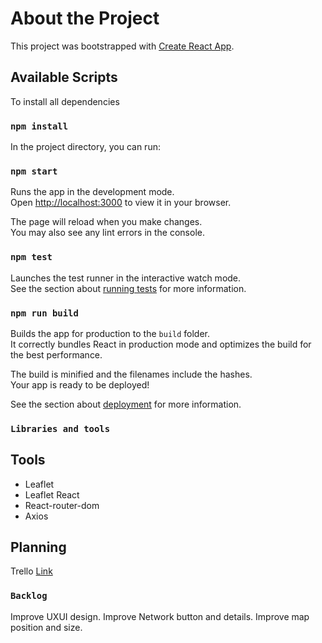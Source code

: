 # About the Project

This project was bootstrapped with [Create React App](https://github.com/facebook/create-react-app).

## Available Scripts

To install all dependencies

### `npm install` 

In the project directory, you can run:

### `npm start`

Runs the app in the development mode.\
Open [http://localhost:3000](http://localhost:3000) to view it in your browser.

The page will reload when you make changes.\
You may also see any lint errors in the console.

### `npm test`

Launches the test runner in the interactive watch mode.\
See the section about [running tests](https://facebook.github.io/create-react-app/docs/running-tests) for more information.

### `npm run build`

Builds the app for production to the `build` folder.\
It correctly bundles React in production mode and optimizes the build for the best performance.

The build is minified and the filenames include the hashes.\
Your app is ready to be deployed!

See the section about [deployment](https://facebook.github.io/create-react-app/docs/deployment) for more information.

###  `Libraries and tools`
 
## Tools
<ul>
<li>Leaflet</li>
<li>Leaflet React</li>
<li>React-router-dom</li>
<li>Axios</li>
</ul>

## Planning

Trello <a href="https://trello.com/b/tYkli5h8/geolocation-api-kanban">Link</a>


### `Backlog`

Improve UXUI design.
Improve Network button and details.
Improve map position and size.

